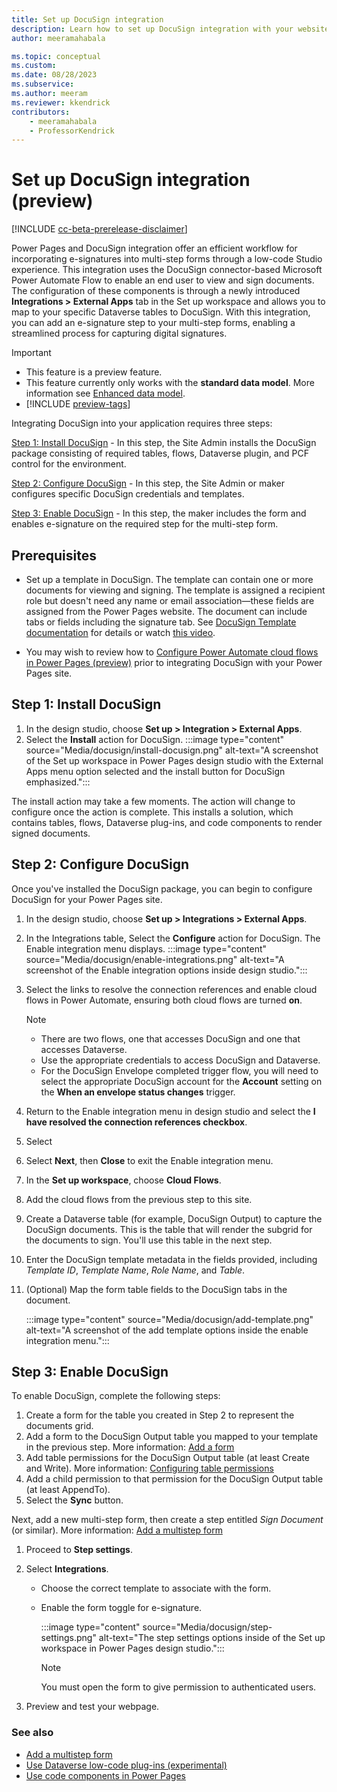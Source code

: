 ```yaml
---
title: Set up DocuSign integration
description: Learn how to set up DocuSign integration with your website. Include document generation and e-signature functionality in multi-step forms using DocuSign in Power Pages.
author: meeramahabala

ms.topic: conceptual
ms.custom: 
ms.date: 08/28/2023
ms.subservice:
ms.author: meeram 
ms.reviewer: kkendrick
contributors:
    - meeramahabala
    - ProfessorKendrick
---
```

# Set up DocuSign integration (preview)

[!INCLUDE [cc-beta-prerelease-disclaimer](../includes/cc-beta-prerelease-disclaimer.md)]

Power Pages and DocuSign integration offer an efficient workflow for incorporating e-signatures into multi-step forms through a low-code Studio experience. This integration uses the DocuSign connector-based Microsoft Power Automate Flow to enable an end user to view and sign documents. The configuration of these components is through a newly introduced **Integrations > External Apps** tab in the Set up workspace and allows you to map to your specific Dataverse tables to DocuSign. With this integration, you can add an e-signature step to your multi-step forms, enabling a streamlined process for capturing digital signatures.

> [!IMPORTANT]
> - This feature is a preview feature.
> - This feature currently only works with the **standard data model**. More information see [Enhanced data model](../admin/enhanced-data-model.md).
> - [!INCLUDE [preview-tags](../includes/cc-preview-features-definition.md)]

Integrating DocuSign into your application requires three steps:

[Step 1: Install DocuSign](#step-1-install-docusign) - In this step, the Site Admin installs the DocuSign package consisting of required tables, flows, Dataverse plugin, and PCF control for the environment.

[Step 2: Configure DocuSign](#step-2-configure-docusign) - In this step, the Site Admin or maker configures specific DocuSign credentials and templates.

[Step 3: Enable DocuSign](#step-3-enable-docusign) - In this step, the maker includes the form and enables e-signature on the required step for the multi-step form.

## Prerequisites

- Set up a template in DocuSign. The template can contain one or more documents for viewing and signing. The template is assigned a recipient role but doesn't need any name or email association—these fields are assigned from the Power Pages website. The document can include tabs or fields including the signature tab. See [DocuSign Template documentation](https://support.docusign.com/s/document-item?language=en_US&bundleId=xry1643227563338&topicId=uab1578456394214.html&_LANG=enus) for details or watch [this video](https://support.docusign.com/s/articles/Create-a-DocuSign-Template?language=en_US).

- You may wish to review how to [Configure Power Automate cloud flows in Power Pages (preview)](../configure/cloud-flow-integration.md) prior to integrating DocuSign with your Power Pages site.

## Step 1: Install DocuSign

1. In the design studio, choose **Set up > Integration > External Apps**.
1. Select the **Install** action for DocuSign. 
    :::image type="content" source="Media/docusign/install-docusign.png" alt-text="A screenshot of the Set up workspace in Power Pages design studio with the External Apps menu option selected and the install button for DocuSign emphasized.":::

The install action may take a few moments. The action will change to configure once the action is complete. This installs a solution, which contains tables, flows, Dataverse plug-ins, and code components to render signed documents.

## Step 2: Configure DocuSign

Once you've installed the DocuSign package, you can begin to configure DocuSign for your Power Pages site.

1. In the design studio, choose **Set up > Integrations > External Apps**.
1. In the Integrations table, Select the **Configure** action for DocuSign.
The Enable integration menu displays.
:::image type="content" source="Media/docusign/enable-integrations.png" alt-text="A screenshot of the Enable integration options inside design studio.":::
1. Select the links to resolve the connection references and enable cloud flows in Power Automate, ensuring both cloud flows are turned **on**.
    > [!NOTE]
    >
    > - There are two flows, one that accesses DocuSign and one that accesses Dataverse.
    > - Use the appropriate credentials to access DocuSign and Dataverse.
    > - For the DocuSign Envelope completed trigger flow, you will need to select the appropriate DocuSign account for the **Account** setting on the **When an envelope status changes** trigger.

1. Return to the Enable integration menu in design studio and select the **I have resolved the connection references checkbox**.
1. Select
1. Select **Next**, then **Close** to exit the Enable integration menu.
1. In the **Set up workspace**, choose **Cloud Flows**.
1. Add the cloud flows from the previous step to this site.
1. Create a Dataverse table (for example, DocuSign Output) to capture the DocuSign documents.  This is the table that will render the subgrid for the documents to sign.  You'll use this table in the next step.
1. Enter the DocuSign template metadata in the fields provided, including *Template ID*, *Template Name*, *Role Name*, and *Table*.
1. (Optional) Map the form table fields to the DocuSign tabs in the document.

    :::image type="content" source="Media/docusign/add-template.png" alt-text="A screenshot of the add template options inside the enable integration menu.":::

## Step 3: Enable DocuSign

To enable DocuSign, complete the following steps:

1. Create a form for the table you created in Step 2 to represent the documents grid.
1. Add a form to the DocuSign Output table you mapped to your template in the previous step. More information: [Add a form](../getting-started/add-form.md)
1. Add table permissions for the DocuSign Output table (at least Create and Write). More information: [Configuring table permissions](../security/table-permissions.md)
1. Add a child permission to that permission for the DocuSign Output table (at least AppendTo).
1. Select the **Sync** button.

Next, add a new multi-step form, then create a step entitled *Sign Document* (or similar). More information: [Add a multistep form](../getting-started/multistep-forms.md)

1. Proceed to **Step settings**.
1. Select **Integrations**.
    - Choose the correct template to associate with the form.
    - Enable the form toggle for e-signature.
    
        :::image type="content" source="Media/docusign/step-settings.png" alt-text="The step settings options inside of the Set up workspace in Power Pages design studio.":::

        > [!NOTE] 
        > You must open the form to give permission to authenticated users.

1. Preview and test your webpage.

### See also

- [Add a multistep form](../getting-started/multistep-forms.md)
- [Use Dataverse low-code plug-ins (experimental)](/power-apps/maker/data-platform/low-code-plug-ins)
- [Use code components in Power Pages](../configure/component-framework.md)
